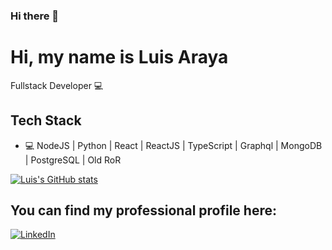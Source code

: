 ### Hi there 👋

<!--
**alfadaemon/alfadaemon** is a ✨ _special_ ✨ repository because its `README.md` (this file) appears on your GitHub profile.

Here are some ideas to get you started:

- 🔭 I’m currently working on ...
- 🌱 I’m currently learning ...
- 👯 I’m looking to collaborate on ...
- 🤔 I’m looking for help with ...
- 💬 Ask me about ...
- 📫 How to reach me: ...
- 😄 Pronouns: ...
- ⚡ Fun fact: ...
-->

# Hi, my name is Luis Araya

Fullstack Developer 💻

## Tech Stack
* 💻 NodeJS | Python | React | ReactJS | TypeScript | Graphql | MongoDB | PostgreSQL | Old RoR

[![Luis's GitHub stats](https://github-readme-stats.vercel.app/api?username=alfadaemon)](https://github.com/alfadaemon)

<h2>You can find my professional profile here:</h2>
<p align="left">
	<a href="https://www.linkedin.com/in/lfaraya/"><img src="https://img.shields.io/badge/LinkedIn--_.svg?style=social&logo=linkedin" alt="LinkedIn"></a>
</p>
